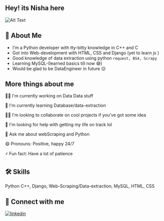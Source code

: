 
## Hey! its Nisha here



![Alt Text](https://media.giphy.com/media/v1.Y2lkPTc5MGI3NjExdm11NXg3NGcxYjJ5OW16ZHZ3NGoxNGZtdW0wMmllM2J5bnoyZGEzdyZlcD12MV9pbnRlcm5hbF9naWZfYnlfaWQmY3Q9Zw/Hicydpti7wG3vA8Zr4/giphy.gif)




## 🚀 About Me
- I'm a Python developer with tty-bitty knowledge in C++ and C
- Got into Web-development with HTML, CSS and Django (yet to learn js )
- Good knowledge of data extraction using python ```request, BS4, Scrapy```
- Learning MySQL-(learned basics till now 😅)
- Would be glad to be DataEngineer in future 😌

## More things about me
👩‍💻 I'm currently working on Data Data stuff

🧠 I'm currently learning Database/data-extraction

👯‍♀️ I'm looking to collaborate on cool projects if you've got some idea

🤔 I'm looking for help with getting my life on track lol

💬 Ask me about webScraping and Python

😄 Pronouns: Positive, happy 24/7 

⚡️ Fun fact: Have a lot of patience 


## 🛠 Skills
Python C++, Django, Web-Scraping/Data-extraction, MySQL, HTML, CSS


## 🔗 Connect with me
[![linkedin](https://img.shields.io/badge/linkedin-0A66C2?style=for-the-badge&logo=linkedin&logoColor=white)](https://www.linkedin.com/in/nishapela/)

